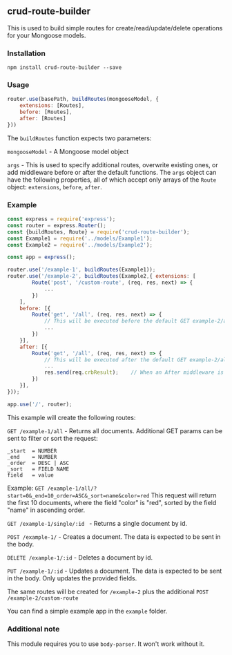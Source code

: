 ## crud-route-builder
This is used to build simple routes for create/read/update/delete operations for your Mongoose models.

### Installation
``npm install crud-route-builder --save``

### Usage

```js
router.use(basePath, buildRoutes(mongooseModel, {
    extensions: [Routes],
    before: [Routes],
    after: [Routes]
}))
```

The `buildRoutes` function expects two parameters:

`mongooseModel` - A Mongoose model object

`args` - This is used to specify additional routes, overwrite existing ones, or add middleware before or after the default functions.
The `args` object can have the following properties, all of which accept only arrays of the `Route` object: `extensions`, `before`, `after`.  

### Example

```js
const express = require('express');
const router = express.Router();
const {buildRoutes, Route} = require('crud-route-builder');
const Example1 = require('../models/Example1');
const Example2 = require('../models/Example2');

const app = express();

router.use('/example-1', buildRoutes(Example1));
router.use('/example-2', buildRoutes(Example2,{ extensions: [
        Route('post', '/custom-route', (req, res, next) => {
            ...
        })
    ],
    before: [{
        Route('get', '/all', (req, res, next) => {
            // This will be executed before the default GET example-2/all functionality
            ...
        })
    }],
    after: [{
        Route('get', '/all', (req, res, next) => {
            // This will be executed after the default GET example-2/all functionality 
            ...
            res.send(req.crbResult);    // When an After middleware is specified the result is saved in req.cebResult
        })
    }],
}));

app.use('/', router);
```

This example will create the following routes:

``GET /example-1/all`` - Returns all documents. Additional GET params can be sent to filter or sort the request:

    _start  = NUMBER
    _end    = NUMBER
    _order  = DESC | ASC    
    _sort   = FIELD NAME    
    field   = value
    
Example: `GET /example-1/all/?start=0&_end=10_order=ASC&_sort=name&color=red` 
This request will return the first 10 documents, where the field "color" is "red", 
sorted by the field "name" in ascending order.

``GET /example-1/single/:id `` - Returns a single document by id.

``POST /example-1/`` - Creates a document. The data is expected to be sent in the body. 

``DELETE /example-1/:id`` - Deletes a document by id.

``PUT /example-1/:id`` - Updates a document. The data is expected to be sent in the body. Only updates the provided fields.

The same routes will be created for `/example-2` plus the additional `POST /example-2/custom-route`

You can find a simple example app in the `example` folder. 

### Additional note

This module requires you to use `body-parser`. It won't work without it.